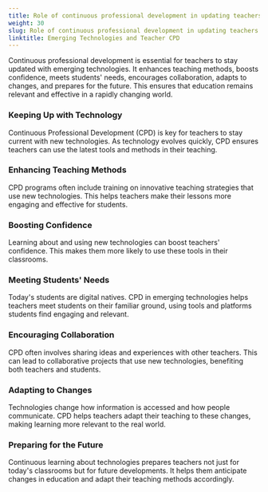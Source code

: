 ```yaml
---
title: Role of continuous professional development in updating teachers with emerging technologies
weight: 30
slug: Role of continuous professional development in updating teachers with emerging technologies
linktitle: Emerging Technologies and Teacher CPD
---
```


Continuous professional development is essential for teachers to stay updated with emerging technologies. It enhances teaching methods, boosts confidence, meets students' needs, encourages collaboration, adapts to changes, and prepares for the future. This ensures that education remains relevant and effective in a rapidly changing world.

### Keeping Up with Technology

Continuous Professional Development (CPD) is key for teachers to stay current with new technologies. As technology evolves quickly, CPD ensures teachers can use the latest tools and methods in their teaching.

### Enhancing Teaching Methods

CPD programs often include training on innovative teaching strategies that use new technologies. This helps teachers make their lessons more engaging and effective for students.

### Boosting Confidence

Learning about and using new technologies can boost teachers' confidence. This makes them more likely to use these tools in their classrooms.

### Meeting Students' Needs

Today's students are digital natives. CPD in emerging technologies helps teachers meet students on their familiar ground, using tools and platforms students find engaging and relevant.

### Encouraging Collaboration

CPD often involves sharing ideas and experiences with other teachers. This can lead to collaborative projects that use new technologies, benefiting both teachers and students.

### Adapting to Changes

Technologies change how information is accessed and how people communicate. CPD helps teachers adapt their teaching to these changes, making learning more relevant to the real world.

### Preparing for the Future

Continuous learning about technologies prepares teachers not just for today's classrooms but for future developments. It helps them anticipate changes in education and adapt their teaching methods accordingly.
